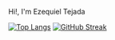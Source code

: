 Hi!, I'm Ezequiel Tejada




[![Top Langs](https://github-readme-stats.vercel.app/api/top-langs/?username=aglowkeys)](https://github.com/anuraghazra/github-readme-stats)
[![GitHub Streak](https://github-readme-streak-stats.herokuapp.com/?user=DenverCoder1&theme=vue-dark)](https://git.io/streak-stats)
